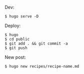 Dev:

```
$ hugo serve -D
```

Deploy:

```
$ hugo
$ cd public
$ git add . && git commit -a
$ git push
```

New post:

```
$ hugo new recipes/recipe-name.md
```
